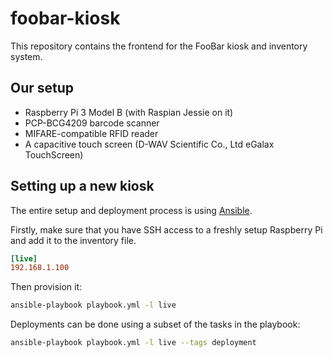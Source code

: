 # foobar-kiosk

This repository contains the frontend for the FooBar kiosk and inventory system.

## Our setup

- Raspberry Pi 3 Model B (with Raspian Jessie on it)
- PCP-BCG4209 barcode scanner
- MIFARE-compatible RFID reader
- A capacitive touch screen (D-WAV Scientific Co., Ltd eGalax TouchScreen)

## Setting up a new kiosk

The entire setup and deployment process is using [Ansible](https://www.ansible.com/).

Firstly, make sure that you have SSH access to a freshly setup Raspberry Pi
and add it to the inventory file.

```cfg
[live]
192.168.1.100
```

Then provision it:
```bash
ansible-playbook playbook.yml -l live
```

Deployments can be done using a subset of the tasks in the playbook:
```bash
ansible-playbook playbook.yml -l live --tags deployment
```
